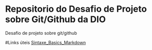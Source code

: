 # Repositorio do Desafio de Projeto sobre Git/Github da DIO
Desafio de projeto sobre git/github

#Links úteis 
[Sintaxe_Basics_Markdown](https://www.markdownguide.org/basic-syntax/)



